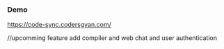 ### Demo

https://code-sync.codersgyan.com/

//upcomming feature
add compiler and web chat and user authentication
